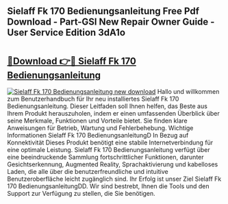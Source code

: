 ## Sielaff Fk 170 Bedienungsanleitung Free Pdf Download - Part-GSl New Repair Owner Guide - User Service Edition 3dA1o

# <h2><a href="http://df1x9s2.blite.top/?on=Sielaff+Fk+170+Bedienungsanleitung">🔗Download 👉🔴 Sielaff Fk 170 Bedienungsanleitung</a></h2>

[![Sielaff Fk 170 Bedienungsanleitung new download](https://i.imgur.com/lujVjoI.png)](http://df1x9s2.blite.top/?on=Sielaff+Fk+170+Bedienungsanleitung)
Hallo und willkommen zum Benutzerhandbuch für Ihr neu installiertes Sielaff Fk 170 Bedienungsanleitung. Dieser Leitfaden soll Ihnen helfen, das Beste aus Ihrem Produkt herauszuholen, indem er einen umfassenden Überblick über seine Merkmale, Funktionen und Vorteile bietet. Sie finden klare Anweisungen für Betrieb, Wartung und Fehlerbehebung. Wichtige Informationen Sielaff Fk 170 BedienungsanleitungD In Bezug auf Konnektivität Dieses Produkt benötigt eine stabile Internetverbindung für eine optimale Leistung. Sielaff Fk 170 Bedienungsanleitung verfügt über eine beeindruckende Sammlung fortschrittlicher Funktionen, darunter Gesichtserkennung, Augmented Reality, Sprachaktivierung und kabelloses Laden, die alle über die benutzerfreundliche und intuitive Benutzeroberfläche leicht zugänglich sind. Ihr Erfolg ist unser Ziel Sielaff Fk 170 BedienungsanleitungDD. Wir sind bestrebt, Ihnen die Tools und den Support zur Verfügung zu stellen, die Sie benötigen.
